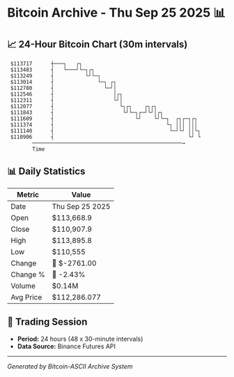 # Bitcoin Archive - Thu Sep 25 2025 📊

## 📈 24-Hour Bitcoin Chart (30m intervals)

```
 $113717      ┼───┐   ┌┐                                       
 $113483      ┤   └───┘└─┐┌┐                                   
 $113249      ┤          └┘└─┐                                 
 $113014      ┤              └─┐ ┌┐                            
 $112780      ┤                └─┘│                            
 $112546      ┤                   │┌┐                          
 $112311      ┤                   └┘│                          
 $112077      ┤                     └┐┌┐    ┌┐┌┐               
 $111843      ┤                      └┘└─┐┌─┘└┘│┌┐             
 $111609      ┤                          └┘    └┘└─┐  ┌┐┌─┐┌┐  
 $111374      ┤                                    └┐ │││ │││  
 $111140      ┤                                     └─┘└┘ ││└┐ 
 $110906      ┤                                           └┘ └ 
        ────────────────────────────────────────────────→
        Time
```

## 📊 Daily Statistics

| Metric | Value |
|--------|-------|
| Date | Thu Sep 25 2025 |
| Open | $113,668.9 |
| Close | $110,907.9 |
| High | $113,895.8 |
| Low | $110,555 |
| Change | 🔴 $-2761.00 |
| Change % | 🔴 -2.43% |
| Volume | $0.14M |
| Avg Price | $112,286.077 |

## 📅 Trading Session

- **Period:** 24 hours (48 x 30-minute intervals)
- **Data Source:** Binance Futures API

---
*Generated by Bitcoin-ASCII Archive System*
